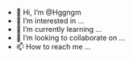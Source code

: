 - 👋 Hi, I’m @Hggngm
- 👀 I’m interested in ...
- 🌱 I’m currently learning ...
- 💞️ I’m looking to collaborate on ...
- 📫 How to reach me ...

<!---
Hggngm/Hggngm is a ✨ special ✨ repository because its `README.md` (this file) appears on your GitHub profile.
You can click the Preview link to take a look at your changes.
--->
